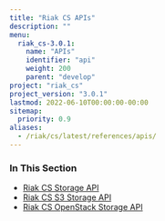 ```yaml
---
title: "Riak CS APIs"
description: ""
menu:
  riak_cs-3.0.1:
    name: "APIs"
    identifier: "api"
    weight: 200
    parent: "develop"
project: "riak_cs"
project_version: "3.0.1"
lastmod: 2022-06-10T00:00:00-00:00
sitemap:
  priority: 0.9
aliases:
  - /riak/cs/latest/references/apis/
---
```


### In This Section

- [Riak CS Storage API](./storage)
- [Riak CS S3 Storage API](./storage/s3)
- [Riak CS OpenStack Storage API](./storage/openstack)
